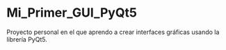 # Mi_Primer_GUI_PyQt5

Proyecto personal en el que aprendo a crear interfaces gráficas usando la librería PyQt5.
